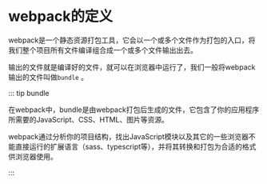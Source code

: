 # webpack的定义

webpack是一个静态资源打包工具，它会以一个或多个文件作为打包的入口，将我们整个项目所有文件编译组合成一个或多个文件输出出去。

输出的文件就是编译好的文件，就可以在浏览器中运行了，我们一般将webpack输出的文件叫做`bundle` 。

::: tip bundle

在webpack中，bundle是由webpack打包后生成的文件，它包含了你的应用程序所需要的JavaScript、CSS、HTML、图片等资源。

webpack通过分析你的项目结构，找出JavaScript模块以及其它的一些浏览器不能直接运行的扩展语言（sass、typescript等），并将其转换和打包为合适的格式供浏览器使用。

:::





